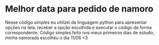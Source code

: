 # Melhor data para pedido de namoro

  Nesse código simples eu utilizei da linguagem python para apresentar opções na tela, receber a opção escolhida e executar o código de forma correspondente.
   Código simples feito nos meus primeiros dias de estudo, minha namorada escolheu o dia 11/06 <3
